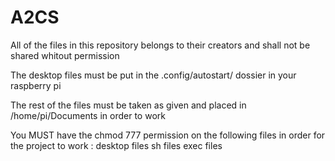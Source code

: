 # A2CS
All of the files in this repository belongs to their creators and shall not be shared whitout permission

The desktop files must be put in the .config/autostart/ dossier in your raspberry pi

The rest of the files must be taken as given and placed in /home/pi/Documents in order to work

You MUST have the chmod 777 permission on the following files in order for the project to work :
desktop files
sh files
exec files
